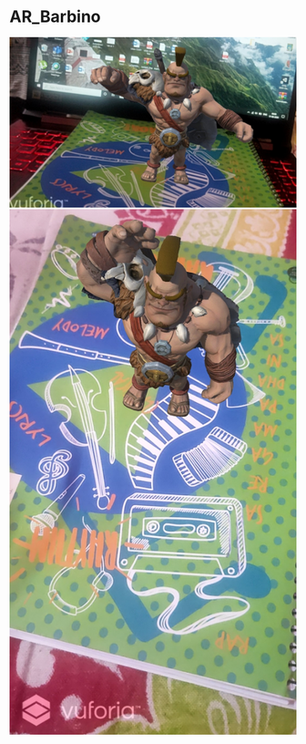 # AR_Barbino
![](https://github.com/utsavgupta460/AR_Barbino/blob/master/Barbarian%20app%20screenshots/Screenshot1.jpg)
![](https://github.com/utsavgupta460/AR_Barbino/blob/master/Barbarian%20app%20screenshots/Screenshot_.jpg)
